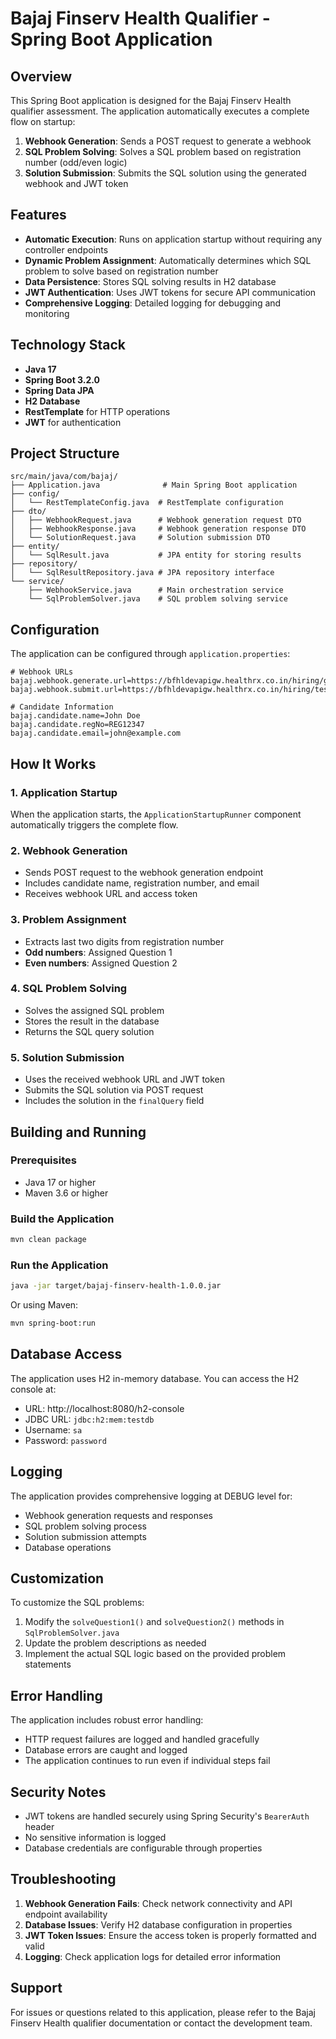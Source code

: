 # Bajaj Finserv Health Qualifier - Spring Boot Application

## Overview
This Spring Boot application is designed for the Bajaj Finserv Health qualifier assessment. The application automatically executes a complete flow on startup:

1. **Webhook Generation**: Sends a POST request to generate a webhook
2. **SQL Problem Solving**: Solves a SQL problem based on registration number (odd/even logic)
3. **Solution Submission**: Submits the SQL solution using the generated webhook and JWT token

## Features
- **Automatic Execution**: Runs on application startup without requiring any controller endpoints
- **Dynamic Problem Assignment**: Automatically determines which SQL problem to solve based on registration number
- **Data Persistence**: Stores SQL solving results in H2 database
- **JWT Authentication**: Uses JWT tokens for secure API communication
- **Comprehensive Logging**: Detailed logging for debugging and monitoring

## Technology Stack
- **Java 17**
- **Spring Boot 3.2.0**
- **Spring Data JPA**
- **H2 Database**
- **RestTemplate** for HTTP operations
- **JWT** for authentication

## Project Structure
```
src/main/java/com/bajaj/
├── Application.java              # Main Spring Boot application
├── config/
│   └── RestTemplateConfig.java  # RestTemplate configuration
├── dto/
│   ├── WebhookRequest.java      # Webhook generation request DTO
│   ├── WebhookResponse.java     # Webhook generation response DTO
│   └── SolutionRequest.java     # Solution submission DTO
├── entity/
│   └── SqlResult.java           # JPA entity for storing results
├── repository/
│   └── SqlResultRepository.java # JPA repository interface
└── service/
    ├── WebhookService.java      # Main orchestration service
    └── SqlProblemSolver.java    # SQL problem solving service
```

## Configuration
The application can be configured through `application.properties`:

```properties
# Webhook URLs
bajaj.webhook.generate.url=https://bfhldevapigw.healthrx.co.in/hiring/generateWebhook/JAVA
bajaj.webhook.submit.url=https://bfhldevapigw.healthrx.co.in/hiring/testWebhook/JAVA

# Candidate Information
bajaj.candidate.name=John Doe
bajaj.candidate.regNo=REG12347
bajaj.candidate.email=john@example.com
```

## How It Works

### 1. Application Startup
When the application starts, the `ApplicationStartupRunner` component automatically triggers the complete flow.

### 2. Webhook Generation
- Sends POST request to the webhook generation endpoint
- Includes candidate name, registration number, and email
- Receives webhook URL and access token

### 3. Problem Assignment
- Extracts last two digits from registration number
- **Odd numbers**: Assigned Question 1
- **Even numbers**: Assigned Question 2

### 4. SQL Problem Solving
- Solves the assigned SQL problem
- Stores the result in the database
- Returns the SQL query solution

### 5. Solution Submission
- Uses the received webhook URL and JWT token
- Submits the SQL solution via POST request
- Includes the solution in the `finalQuery` field

## Building and Running

### Prerequisites
- Java 17 or higher
- Maven 3.6 or higher

### Build the Application
```bash
mvn clean package
```

### Run the Application
```bash
java -jar target/bajaj-finserv-health-1.0.0.jar
```

Or using Maven:
```bash
mvn spring-boot:run
```

## Database Access
The application uses H2 in-memory database. You can access the H2 console at:
- URL: http://localhost:8080/h2-console
- JDBC URL: `jdbc:h2:mem:testdb`
- Username: `sa`
- Password: `password`

## Logging
The application provides comprehensive logging at DEBUG level for:
- Webhook generation requests and responses
- SQL problem solving process
- Solution submission attempts
- Database operations

## Customization
To customize the SQL problems:
1. Modify the `solveQuestion1()` and `solveQuestion2()` methods in `SqlProblemSolver.java`
2. Update the problem descriptions as needed
3. Implement the actual SQL logic based on the provided problem statements

## Error Handling
The application includes robust error handling:
- HTTP request failures are logged and handled gracefully
- Database errors are caught and logged
- The application continues to run even if individual steps fail

## Security Notes
- JWT tokens are handled securely using Spring Security's `BearerAuth` header
- No sensitive information is logged
- Database credentials are configurable through properties

## Troubleshooting
1. **Webhook Generation Fails**: Check network connectivity and API endpoint availability
2. **Database Issues**: Verify H2 database configuration in properties
3. **JWT Token Issues**: Ensure the access token is properly formatted and valid
4. **Logging**: Check application logs for detailed error information

## Support
For issues or questions related to this application, please refer to the Bajaj Finserv Health qualifier documentation or contact the development team.
